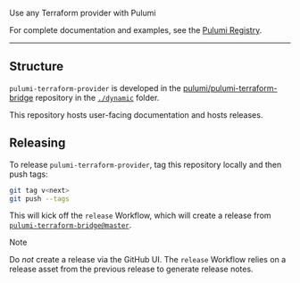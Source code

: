 Use any Terraform provider with Pulumi

For complete documentation and examples, see the [Pulumi Registry](https://www.pulumi.com/registry/packages/terraform-provider/).

---

## Structure

`pulumi-terraform-provider` is developed in the [pulumi/pulumi-terraform-bridge](https://github.com/pulumi/pulumi-terraform-bridge)
repository in the [`./dynamic`](https://github.com/pulumi/pulumi-terraform-bridge/tree/master/dynamic) folder.

This repository hosts user-facing documentation and hosts releases.

## Releasing

To release `pulumi-terraform-provider`, tag this repository locally and then push tags:

```sh
git tag v<next>
git push --tags
```

This will kick off the `release` Workflow, which will create a release from 
[`pulumi-terraform-bridge@master`](https://github.com/pulumi/pulumi-terraform-bridge/tree/master).

> [!NOTE]
> Do _not_ create a release via the GitHub UI.  The `release` Workflow relies on a release
> asset from the previous release to generate release notes.

